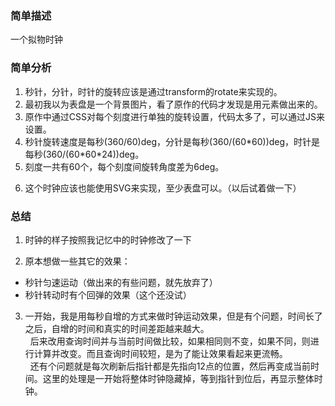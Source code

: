 ### 简单描述
一个拟物时钟
  
### 简单分析
1. 秒针，分针，时针的旋转应该是通过transform的rotate来实现的。
2. 最初我以为表盘是一个背景图片，看了原作的代码才发现是用元素做出来的。
3. 原作中通过CSS对每个刻度进行单独的旋转设置，代码太多了，可以通过JS来设置。
4. 秒针旋转速度是每秒(360/60)deg，分针是每秒(360/(60\*60))deg，时针是每秒(360/(60\*60\*24))deg。
5. 刻度一共有60个，每个刻度间旋转角度差为6deg。
<!-- TODO 用SVG做一个拟物时钟 -->
6. 这个时钟应该也能使用SVG来实现，至少表盘可以。（以后试着做一下）
  

### 总结
1. 时钟的样子按照我记忆中的时钟修改了一下
<!-- TODO 做两种秒针运动效果 -->
2. 原本想做一些其它的效果：
  - 秒针匀速运动（做出来的有些问题，就先放弃了）
  - 秒针转动时有个回弹的效果（这个还没试）
3. 一开始，我是用每秒自增的方式来做时钟运动效果，但是有个问题，时间长了之后，自增的时间和真实的时间差距越来越大。  
&nbsp;&nbsp;后来改用查询时间并与当前时间做比较，如果相同则不变，如果不同，则进行计算并改变。而且查询时间较短，是为了能让效果看起来更流畅。  
&nbsp;&nbsp;还有个问题就是每次刷新后指针都是先指向12点的位置，然后再变成当前时间。这里的处理是一开始将整体时钟隐藏掉，等到指针到位后，再显示整体时钟。